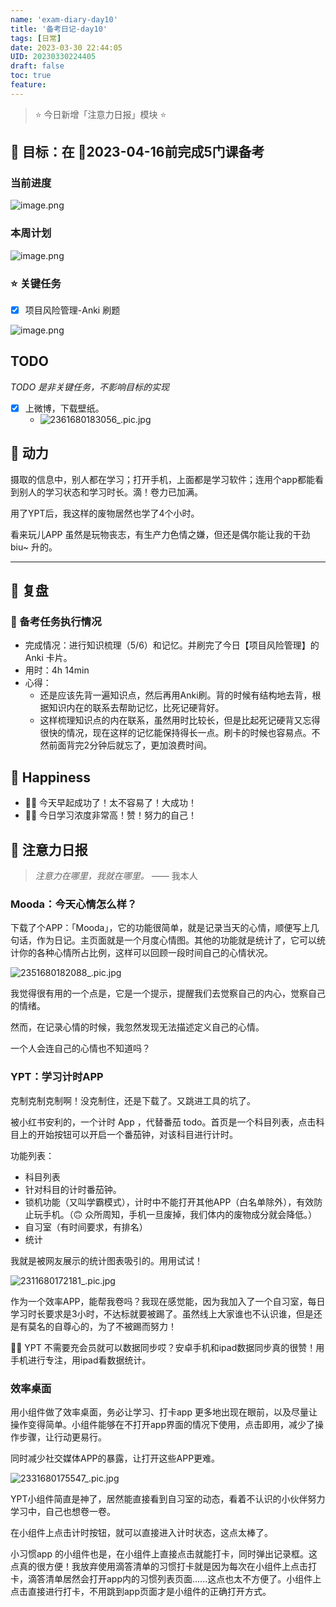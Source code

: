 ```yaml
---
name: 'exam-diary-day10'
title: '备考日记-day10'
tags: [日常]
date: 2023-03-30 22:44:05
UID: 20230330224405
draft: false
toc: true
feature: 
---
```



> ⭐️ 今日新增「注意力日报」模块 ⭐️


## 🎯 目标：在 📅2023-04-16前完成5门课备考
### 当前进度

![image.png](https://s2.loli.net/2023/03/30/emnRyJC2c5IVWfQ.png)

### 本周计划

![image.png](https://s2.loli.net/2023/03/30/etC2pqMid9SWusB.png)


<!--more-->

### ⭐️ 关键任务
- [x] 项目风险管理-Anki 刷题

![image.png](https://s2.loli.net/2023/03/30/kMIZOjmAcH172nw.png)

<!--more-->


## TODO
*TODO 是非关键任务，不影响目标的实现*
- [x] 上微博，下载壁纸。
	- ![2361680183056_.pic.jpg](https://s2.loli.net/2023/03/30/oPA3Wk98QrDGlYh.jpg)

## 🔋 动力

摄取的信息中，别人都在学习；打开手机，上面都是学习软件；连用个app都能看到别人的学习状态和学习时长。滴！卷力已加满。

用了YPT后，我这样的废物居然也学了4个小时。

看来玩儿APP 虽然是玩物丧志，有生产力色情之嫌，但还是偶尔能让我的干劲 biu~ 升的。


---

## 🤔 复盘

### 💯 备考任务执行情况
- 完成情况：进行知识梳理（5/6）和记忆。并刷完了今日【项目风险管理】的Anki 卡片。
- 用时：4h 14min
- 心得：
	- 还是应该先背一遍知识点，然后再用Anki刷。背的时候有结构地去背，根据知识内在的联系去帮助记忆，比死记硬背好。
	- 这样梳理知识点的内在联系，虽然用时比较长，但是比起死记硬背又忘得很快的情况，现在这样的记忆能保持得长一点。刷卡的时候也容易点。不然前面背完2分钟后就忘了，更加浪费时间。


## 🎉 Happiness 
- 👍🏻 今天早起成功了！太不容易了！大成功！
- 👍🏻 今日学习浓度非常高！赞！努力的自己！



## 📰 注意力日报

> *注意力在哪里，我就在哪里。*
> —— 我本人

### Mooda：今天心情怎么样？

下载了个APP：「Mooda」，它的功能很简单，就是记录当天的心情，顺便写上几句话，作为日记。主页面就是一个月度心情图。其他的功能就是统计了，它可以统计你的各种心情所占比例，这样可以回顾一段时间自己的心情状况。

![2351680182088_.pic.jpg](https://s2.loli.net/2023/03/30/lhvsi3t9QcPDZrM.jpg)


我觉得很有用的一个点是，它是一个提示，提醒我们去觉察自己的内心，觉察自己的情绪。

然而，在记录心情的时候，我忽然发现无法描述定义自己的心情。

一个人会连自己的心情也不知道吗？


### YPT：学习计时APP

克制克制克制啊！没克制住，还是下载了。又跳进工具的坑了。

被小红书安利的，一个计时 App ，代替番茄 todo。首页是一个科目列表，点击科目上的开始按钮可以开启一个番茄钟，对该科目进行计时。

功能列表：
- 科目列表
- 针对科目的计时番茄钟。
- 锁机功能（又叫学霸模式），计时中不能打开其他APP（白名单除外），有效防止玩手机。（🙃 众所周知，手机一旦废掉，我们体内的废物成分就会降低。）
- 自习室（有时间要求，有排名）
- 统计

我就是被网友展示的统计图表吸引的。用用试试！

![2311680172181_.pic.jpg](https://s2.loli.net/2023/03/30/92a6AulOYij8gTz.jpg)



作为一个效率APP，能帮我卷吗？我现在感觉能，因为我加入了一个自习室，每日学习时长要求是3小时，不达标就要被踢了。虽然线上大家谁也不认识谁，但是还是有莫名的自尊心的，为了不被踢而努力！

👍🏻 YPT 不需要充会员就可以数据同步哎？安卓手机和ipad数据同步真的很赞！用手机进行专注，用ipad看数据统计。

### 效率桌面
用小组件做了效率桌面，务必让学习、打卡app 更多地出现在眼前，以及尽量让操作变得简单。小组件能够在不打开app界面的情况下使用，点击即用，减少了操作步骤，让行动更易行。

同时减少社交媒体APP的暴露，让打开这些APP更难。

![2331680175547_.pic.jpg](https://s2.loli.net/2023/03/30/UTN4t75uPsBmv9x.jpg)

YPT小组件简直是神了，居然能直接看到自习室的动态，看着不认识的小伙伴努力学习中，自己也想卷一卷。

在小组件上点击计时按钮，就可以直接进入计时状态，这点太棒了。

小习惯app 的小组件也是，在小组件上直接点击就能打卡，同时弹出记录框。这点真的很方便！我放弃使用滴答清单的习惯打卡就是因为每次在小组件上点击打卡，滴答清单居然会打开app内的习惯列表页面......这点也太不方便了。小组件上点击直接进行打卡，不用跳到app页面才是小组件的正确打开方式。